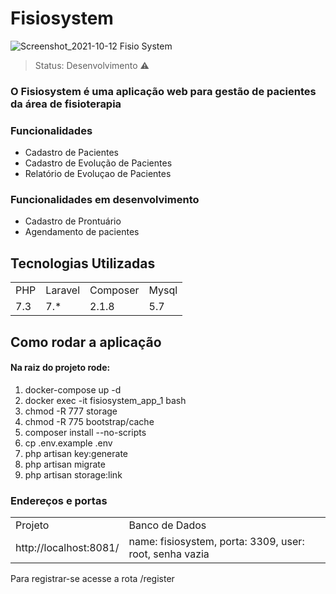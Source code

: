 <h1> Fisiosystem </h1>

![Screenshot_2021-10-12 Fisio System](https://user-images.githubusercontent.com/38965322/136943842-ba630f3e-8f9d-4780-be49-d0f1aeee2cd4.png)

> Status: Desenvolvimento ⚠️

### O Fisiosystem é uma aplicação web para gestão de pacientes da área de fisioterapia

### Funcionalidades 
+ Cadastro de Pacientes
+ Cadastro de Evolução de Pacientes
+ Relatório de Evoluçao de Pacientes

### Funcionalidades em desenvolvimento
+ Cadastro de Prontuário
+ Agendamento de pacientes 

## Tecnologias Utilizadas

<table>
  <tr>
      <td>PHP</td>
      <td>Laravel</td>
      <td>Composer</td>
      <td>Mysql</td>
  </tr>
  <tr>
      <td>7.3</td>
      <td>7.*</td>
      <td>2.1.8</td>
      <td>5.7</td>
  </tr>
</table>

## Como rodar a aplicação
#### Na raiz do projeto rode:
1) docker-compose up -d
2) docker exec -it fisiosystem_app_1 bash
3) chmod -R 777 storage
4) chmod -R 775 bootstrap/cache
5) composer install --no-scripts
6) cp .env.example .env
7) php artisan key:generate
8) php artisan migrate
9) php artisan storage:link 

### Endereços e portas

<table>
  <tr>
      <td>Projeto</td>
      <td>Banco de Dados</td>
  </tr>
  <tr>
      <td>http://localhost:8081/</td>
      <td>name: fisiosystem, porta: 3309, user: root, senha vazia</td>
  </tr>
</table>

Para registrar-se acesse a rota /register






